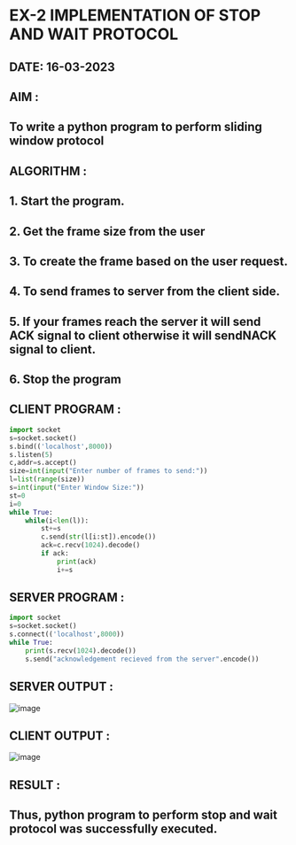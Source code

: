 # EX-2 IMPLEMENTATION OF STOP AND WAIT PROTOCOL

## DATE: 16-03-2023

## AIM :
## To write a python program to perform sliding window protocol


## ALGORITHM :
## 1. Start the program.
## 2. Get the frame size from the user
## 3. To create the frame based on the user request.
## 4. To send frames to server from the client side.
## 5. If your frames reach the server it will send ACK signal to client otherwise it will sendNACK signal to client.

## 6. Stop the program

## CLIENT PROGRAM :
```PYTHON 3 
import socket
s=socket.socket()
s.bind(('localhost',8000))
s.listen(5)
c,addr=s.accept()
size=int(input("Enter number of frames to send:"))
l=list(range(size))
s=int(input("Enter Window Size:"))
st=0
i=0
while True:
	while(i<len(l)):
		st+=s
		c.send(str(l[i:st]).encode())
		ack=c.recv(1024).decode()
		if ack:
			print(ack)
			i+=s

```
## SERVER PROGRAM :
```PYTHON 3
import socket
s=socket.socket()
s.connect(('localhost',8000))
while True:
	print(s.recv(1024).decode())
	s.send("acknowledgement recieved from the server".encode())
```


## SERVER OUTPUT :
![image](https://github.com/Bhargava-123/EX-2/assets/85554376/1979bcb4-550b-4449-9f5a-114f70d1fd0e)


## CLIENT OUTPUT :
![image](https://github.com/Bhargava-123/EX-2/assets/85554376/acc8fdbe-9079-49a2-8bbd-733fc4f233d4)





## RESULT :
## Thus, python program to perform stop and wait protocol was successfully executed.




